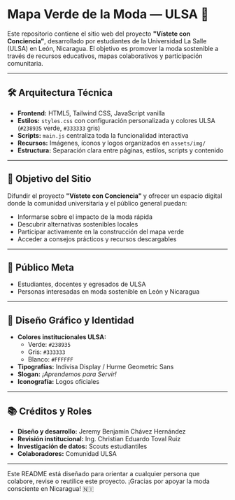 # Mapa Verde de la Moda — ULSA 🌿

Este repositorio contiene el sitio web del proyecto **"Vístete con Conciencia"**, desarrollado por estudiantes de la Universidad La Salle (ULSA) en León, Nicaragua. El objetivo es promover la moda sostenible a través de recursos educativos, mapas colaborativos y participación comunitaria.

---

## 🛠️ Arquitectura Técnica

- **Frontend:** HTML5, Tailwind CSS, JavaScript vanilla  
- **Estilos:** `styles.css` con configuración personalizada y colores ULSA (`#238935` verde, `#333333` gris)  
- **Scripts:** `main.js` centraliza toda la funcionalidad interactiva  
- **Recursos:** Imágenes, íconos y logos organizados en `assets/img/`  
- **Estructura:** Separación clara entre páginas, estilos, scripts y contenido

---

## 🎯 Objetivo del Sitio

Difundir el proyecto **"Vístete con Conciencia"** y ofrecer un espacio digital donde la comunidad universitaria y el público general puedan:

- Informarse sobre el impacto de la moda rápida  
- Descubrir alternativas sostenibles locales  
- Participar activamente en la construcción del mapa verde  
- Acceder a consejos prácticos y recursos descargables

---

## 👥 Público Meta

- Estudiantes, docentes y egresados de ULSA  
- Personas interesadas en moda sostenible en León y Nicaragua

---

## 🎨 Diseño Gráfico y Identidad

- **Colores institucionales ULSA:**  
  - Verde: `#238935`  
  - Gris: `#333333`  
  - Blanco: `#FFFFFF`  
- **Tipografías:** Indivisa Display / Hurme Geometric Sans  
- **Slogan:** *¡Aprendemos para Servir!*  
- **Iconografía:** Logos oficiales

---

## 📚 Créditos y Roles

- **Diseño y desarrollo:** Jeremy Benjamín Chávez Hernández
- **Revisión institucional:** Ing. Christian Eduardo Toval Ruiz
- **Investigación de datos:** Scouts estudiantiles
- **Colaboradores:** Comunidad ULSA

---

Este README está diseñado para orientar a cualquier persona que colabore, revise o reutilice este proyecto. ¡Gracias por apoyar la moda consciente en Nicaragua! 🇳🇮

